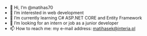 - 👋 Hi, I’m @matihas70
- 👀 I’m interested in web development
- 🌱 I’m currently learning C# ASP.NET CORE and Entity Framework
- 💞️ I’m looking for an intern or job as a junior developer
- 📫 How to reach me: my e-mail address: matihasek@interia.pl

<!---
matihas70/matihas70 is a ✨ special ✨ repository because its `README.md` (this file) appears on your GitHub profile.
You can click the Preview link to take a look at your changes.
--->
